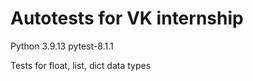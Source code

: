 # Autotests for VK internship
 Python 3.9.13 
 pytest-8.1.1

Tests for float, list, dict data types
